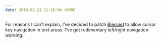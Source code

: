 ```yaml
---
date: 2018-02-21 11:16:04 +0900
---
```

For reasons I can’t explain, I’ve decided to patch [Blessed](https://github.com/chjj/blessed) to allow cursor key navigation in text areas. I’ve got rudimentary left/right navigation working.
